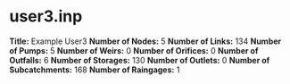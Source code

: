 # user3.inp
**Title:** Example User3
**Number of Nodes:** 5
**Number of Links:** 134
**Number of Pumps:** 5
**Number of Weirs:** 0
**Number of Orifices:** 0
**Number of Outfalls:** 6
**Number of Storages:** 130
**Number of Outlets:** 0
**Number of Subcatchments:** 168
**Number of Raingages:** 1
